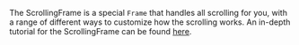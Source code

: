 The ScrollingFrame is a special `Frame` that handles all scrolling for you, with a range of different ways to customize how the scrolling works. An in-depth tutorial for the ScrollingFrame can be found [here](https://developer.roblox.com/articles/Creating-a-Scrolling-Frame-GUI).